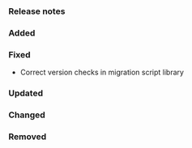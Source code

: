 ### Release notes

### Added

### Fixed

- Correct version checks in migration script library

### Updated

### Changed

### Removed
